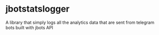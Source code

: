 # jbotstatslogger
A library that simply logs all the analytics data that are sent from telegram bots built with jbots API
